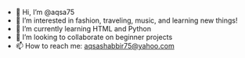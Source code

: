 - 👋 Hi, I’m @aqsa75
- 👀 I’m interested in fashion, traveling, music, and learning new things!
- 🌱 I’m currently learning HTML and Python
- 💞️ I’m looking to collaborate on beginner projects
- 📫 How to reach me: aqsashabbir75@yahoo.com

<!---
aqsa75/aqsa75 is a ✨ special ✨ repository because its `README.md` (this file) appears on your GitHub profile.
You can click the Preview link to take a look at your changes.
--->
